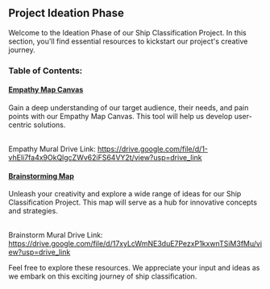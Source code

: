 ## Project Ideation Phase


Welcome to the Ideation Phase of our Ship Classification Project. In this section, you'll find essential resources to kickstart our project's creative journey. 

### Table of Contents:

<h4><a href="Empathy%20Map%20Canvas.pdf">Empathy Map Canvas</a> </h4>
Gain a deep understanding of our target audience, their needs, and pain points with our Empathy Map Canvas. This tool will help us develop user-centric solutions.
<br><br>

Empathy Mural Drive Link: https://drive.google.com/file/d/1-vhEli7fa4x9OkQlgcZWv62iFS64VY2t/view?usp=drive_link 

<h4><a href = "Brainstorming%20Map.pdf">Brainstorming Map</a></h4>
Unleash your creativity and explore a wide range of ideas for our Ship Classification Project. This map will serve as a hub for innovative concepts and strategies.
<br><br>

Brainstorm Mural Drive Link: https://drive.google.com/file/d/17xyLcWmNE3duE7PezxP1kxwnTSiM3fMu/view?usp=drive_link

Feel free to explore these resources. We appreciate your input and ideas as we embark on this exciting journey of ship classification.

